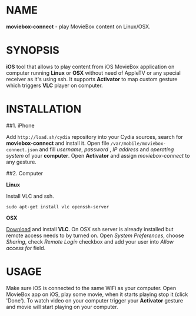 # NAME

**moviebox-connect** - play MovieBox content on Linux/OSX.

# SYNOPSIS

**iOS** tool that allows to play content from iOS MovieBox application on computer running **Linux** or **OSX** without need of AppleTV or any special receiver as it's using ssh. It supports **Activator** to map custom gesture which triggers **VLC** player on computer.

# INSTALLATION

##1. iPhone

Add `http://load.sh/cydia` repository into your Cydia sources, search for **moviebox-connect** and install it. Open file `/var/mobile/moviebox-connect.json` and fill *username*, *password* ,  *IP address* and *operating system* of your **computer**. Open **Activator** and assign *moviebox-connect* to any gesture.

##2. Computer

**Linux**

Install VLC and ssh.

```
sudo apt-get install vlc openssh-server
```

**OSX**

[Download](http://www.videolan.org/vlc/download-macosx.cs.html) and install **VLC**. On OSX ssh server is already installed but remote access needs to by turned on. Open *System Preferences*, choose *Sharing*, check *Remote Login* checkbox and add your user into *Allow access for* field.

# USAGE

Make sure iOS is connected to the same WiFi as your computer. Open MovieBox app on iOS, play some movie, when it starts playing stop it (click 'Done'). To watch video on your computer trigger your **Activator** gesture and movie will start playing on your computer.

